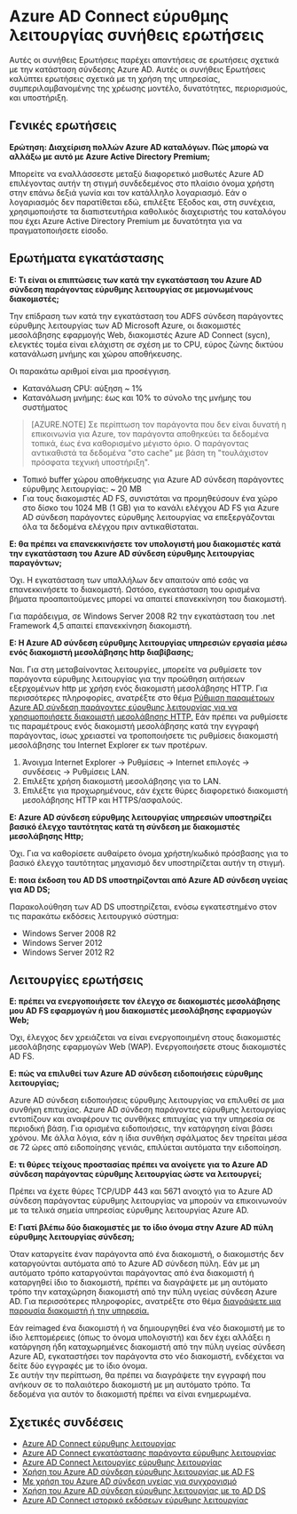 <properties
    pageTitle="Azure AD Connect εύρυθμης λειτουργίας συνήθεις Ερωτήσεις"
    description="Αυτές οι συνήθεις Ερωτήσεις παρέχει απαντήσεις σε ερωτήσεις σχετικά με την κατάσταση σύνδεσης Azure AD. Αυτές οι συνήθεις Ερωτήσεις καλύπτει ερωτήσεις σχετικά με τη χρήση της υπηρεσίας, συμπεριλαμβανομένης της χρέωσης μοντέλο, δυνατότητες, περιορισμούς, και υποστήριξη."
    services="active-directory"
    documentationCenter=""
    authors="billmath"
    manager="samueld"
    editor="curtand"/>

<tags
    ms.service="active-directory"
    ms.workload="identity"
    ms.tgt_pltfrm="na"
    ms.devlang="na"
    ms.topic="article"
    ms.date="10/18/2016"
    ms.author="vakarand"/>


# <a name="azure-ad-connect-health-frequently-asked-questions-faq"></a>Azure AD Connect εύρυθμης λειτουργίας συνήθεις ερωτήσεις

Αυτές οι συνήθεις Ερωτήσεις παρέχει απαντήσεις σε ερωτήσεις σχετικά με την κατάσταση σύνδεσης Azure AD. Αυτές οι συνήθεις Ερωτήσεις καλύπτει ερωτήσεις σχετικά με τη χρήση της υπηρεσίας, συμπεριλαμβανομένης της χρέωσης μοντέλο, δυνατότητες, περιορισμούς, και υποστήριξη.

## <a name="general-questions"></a>Γενικές ερωτήσεις



**Ερώτηση: Διαχείριση πολλών Azure AD καταλόγων. Πώς μπορώ να αλλάξω με αυτό με Azure Active Directory Premium;**

Μπορείτε να εναλλάσσεστε μεταξύ διαφορετικό μισθωτές Azure AD επιλέγοντας αυτήν τη στιγμή συνδεδεμένος στο πλαίσιο όνομα χρήστη στην επάνω δεξιά γωνία και τον κατάλληλο λογαριασμό. Εάν ο λογαριασμός δεν παρατίθεται εδώ, επιλέξτε Έξοδος και, στη συνέχεια, χρησιμοποιήστε τα διαπιστευτήρια καθολικός διαχειριστής του καταλόγου που έχει Azure Active Directory Premium με δυνατότητα για να πραγματοποιήσετε είσοδο.

## <a name="installation-questions"></a>Ερωτήματα εγκατάστασης



**Ε: Τι είναι οι επιπτώσεις των κατά την εγκατάσταση του Azure AD σύνδεση παράγοντας εύρυθμης λειτουργίας σε μεμονωμένους διακομιστές;**

Την επίδραση των κατά την εγκατάσταση του ADFS σύνδεση παράγοντες εύρυθμης λειτουργίας των AD Microsoft Azure, οι διακομιστές μεσολάβησης εφαρμογής Web, διακομιστές Azure AD Connect (sycn), ελεγκτές τομέα είναι ελάχιστη σε σχέση με το CPU, εύρος ζώνης δικτύου κατανάλωση μνήμης και χώρου αποθήκευσης.

Οι παρακάτω αριθμοί είναι μια προσέγγιση.

- Κατανάλωση CPU: αύξηση ~ 1%
- Κατανάλωση μνήμης: έως και 10% το σύνολο της μνήμης του συστήματος

>[AZURE.NOTE] Σε περίπτωση τον παράγοντα που δεν είναι δυνατή η επικοινωνία για Azure, τον παράγοντα αποθηκεύει τα δεδομένα τοπικά, έως ένα καθορισμένο μέγιστο όριο. Ο παράγοντας αντικαθιστά τα δεδομένα "στο cache" με βάση τη "τουλάχιστον πρόσφατα τεχνική υποστήριξη".

- Τοπικό buffer χώρου αποθήκευσης για Azure AD σύνδεση παράγοντες εύρυθμης λειτουργίας: ~ 20 MB
- Για τους διακομιστές AD FS, συνιστάται να προμηθεύσουν ένα χώρο στο δίσκο του 1024 MB (1 GB) για το κανάλι ελέγχου AD FS για Azure AD σύνδεση παράγοντες εύρυθμης λειτουργίας να επεξεργάζονται όλα τα δεδομένα ελέγχου πριν αντικαθίσταται.

**Ε: θα πρέπει να επανεκκινήσετε τον υπολογιστή μου διακομιστές κατά την εγκατάσταση του Azure AD σύνδεση εύρυθμης λειτουργίας παραγόντων;**

Όχι. Η εγκατάσταση των υπαλλήλων δεν απαιτούν από εσάς να επανεκκινήσετε το διακομιστή. Ωστόσο, εγκατάσταση του ορισμένα βήματα προαπαιτούμενες μπορεί να απαιτεί επανεκκίνηση του διακομιστή.

Για παράδειγμα, σε Windows Server 2008 R2 την εγκατάσταση του .net Framework 4,5 απαιτεί επανεκκίνηση διακομιστή.


**Ε: Η Azure AD σύνδεση εύρυθμης λειτουργίας υπηρεσιών εργασία μέσω ενός διακομιστή μεσολάβησης http διαβίβασης;**

Ναι.  Για στη μεταβαίνοντας λειτουργίες, μπορείτε να ρυθμίσετε τον παράγοντα εύρυθμης λειτουργίας για την προώθηση αιτήσεων εξερχομένων http με χρήση ενός διακομιστή μεσολάβησης HTTP. Για περισσότερες πληροφορίες, ανατρέξτε στο θέμα [Ρύθμιση παραμέτρων Azure AD σύνδεση παράγοντες εύρυθμης λειτουργίας για να χρησιμοποιήσετε διακομιστή μεσολάβησης HTTP.](active-directory-aadconnect-health-agent-install.md#configure-azure-ad-connect-health-agents-to-use-http-proxy)
Εάν πρέπει να ρυθμίσετε τις παραμέτρους ενός διακομιστή μεσολάβησης κατά την εγγραφή παράγοντας, ίσως χρειαστεί να τροποποιήσετε τις ρυθμίσεις διακομιστή μεσολάβησης του Internet Explorer εκ των προτέρων.
1. Άνοιγμα Internet Explorer -> Ρυθμίσεις -> Internet επιλογές -> συνδέσεις -> Ρυθμίσεις LAN.
2. Επιλέξτε χρήση διακομιστή μεσολάβησης για το LAN.
3. Επιλέξτε για προχωρημένους, εάν έχετε θύρες διαφορετικό διακομιστή μεσολάβησης HTTP και HTTPS/ασφαλούς.

**Ε: Azure AD σύνδεση εύρυθμης λειτουργίας υπηρεσιών υποστηρίζει βασικό έλεγχο ταυτότητας κατά τη σύνδεση με διακομιστές μεσολάβησης Http;**

Όχι. Για να καθορίσετε αυθαίρετο όνομα χρήστη/κωδικό πρόσβασης για το βασικό έλεγχο ταυτότητας μηχανισμό δεν υποστηρίζεται αυτήν τη στιγμή.


**Ε: ποια έκδοση του AD DS υποστηρίζονται από Azure AD σύνδεση υγείας για AD DS;**

Παρακολούθηση των AD DS υποστηρίζεται, ενόσω εγκατεστημένο στον τις παρακάτω εκδόσεις λειτουργικό σύστημα:

- Windows Server 2008 R2
- Windows Server 2012
- Windows Server 2012 R2

## <a name="operations-questions"></a>Λειτουργίες ερωτήσεις



**Ε: πρέπει να ενεργοποιήσετε τον έλεγχο σε διακομιστές μεσολάβησης μου AD FS εφαρμογών ή μου διακομιστές μεσολάβησης εφαρμογών Web;**

Όχι, έλεγχος δεν χρειάζεται να είναι ενεργοποιημένη στους διακομιστές μεσολάβησης εφαρμογών Web (WAP). Ενεργοποιήσετε στους διακομιστές AD FS.


**Ε: πώς να επιλυθεί των Azure AD σύνδεση ειδοποιήσεις εύρυθμης λειτουργίας;**

Azure AD σύνδεση ειδοποιήσεις εύρυθμης λειτουργίας να επιλυθεί σε μια συνθήκη επιτυχίας. Azure AD σύνδεση παράγοντες εύρυθμης λειτουργίας εντοπίζουν και αναφέρουν τις συνθήκες επιτυχίας για την υπηρεσία σε περιοδική βάση. Για ορισμένα ειδοποιήσεις, την κατάργηση είναι βάσει χρόνου. Με άλλα λόγια, εάν η ίδια συνθήκη σφάλματος δεν τηρείται μέσα σε 72 ώρες από ειδοποίησης γενιάς, επιλύεται αυτόματα την ειδοποίηση.




**Ε: τι θύρες τείχους προστασίας πρέπει να ανοίγετε για το Azure AD σύνδεση παράγοντας εύρυθμης λειτουργίας ώστε να λειτουργεί;**

Πρέπει να έχετε θύρες TCP/UDP 443 και 5671 ανοιχτό για το Azure AD σύνδεση παράγοντας εύρυθμης λειτουργίας να μπορούν να επικοινωνούν με τα τελικά σημεία υπηρεσίας εύρυθμης λειτουργίας Azure AD.


**Ε: Γιατί βλέπω δύο διακομιστές με το ίδιο όνομα στην Azure AD πύλη εύρυθμης λειτουργίας σύνδεση;**

Όταν καταργείτε έναν παράγοντα από ένα διακομιστή, ο διακομιστής δεν καταργούνται αυτόματα από το Azure AD σύνδεση πύλη.  Εάν με μη αυτόματο τρόπο καταργούνται παράγοντας από ένα διακομιστή ή καταργηθεί ίδιο το διακομιστή, πρέπει να διαγράψετε με μη αυτόματο τρόπο την καταχώρηση διακομιστή από την πύλη υγείας σύνδεση Azure AD. Για περισσότερες πληροφορίες, ανατρέξτε στο θέμα [διαγράψετε μια παρουσία διακομιστή ή την υπηρεσία.](active-directory-aadconnect-health-operations.md#delete-a-server-or-service-instance)

Εάν reimaged ένα διακομιστή ή να δημιουργηθεί ένα νέο διακομιστή με το ίδιο λεπτομέρειες (όπως το όνομα υπολογιστή) και δεν έχει αλλάξει η κατάργηση ήδη καταχωρημένες διακομιστή από την πύλη υγείας σύνδεση Azure AD, εγκαταστήσει τον παράγοντα στο νέο διακομιστή, ενδέχεται να δείτε δύο εγγραφές με το ίδιο όνομα.  
Σε αυτήν την περίπτωση, θα πρέπει να διαγράψετε την εγγραφή που ανήκουν σε το παλαιότερο διακομιστή με μη αυτόματο τρόπο. Τα δεδομένα για αυτόν το διακομιστή πρέπει να είναι ενημερωμένα.

## <a name="related-links"></a>Σχετικές συνδέσεις

* [Azure AD Connect εύρυθμης λειτουργίας](active-directory-aadconnect-health.md)
* [Azure AD Connect εγκατάστασης παράγοντα εύρυθμης λειτουργίας](active-directory-aadconnect-health-agent-install.md)
* [Azure AD Connect λειτουργίες εύρυθμης λειτουργίας](active-directory-aadconnect-health-operations.md)
* [Χρήση του Azure AD σύνδεση εύρυθμης λειτουργίας με AD FS](active-directory-aadconnect-health-adfs.md)
* [Με χρήση του Azure AD σύνδεση υγείας για συγχρονισμό](active-directory-aadconnect-health-sync.md)
* [Χρήση του Azure AD σύνδεση εύρυθμης λειτουργίας με το AD DS](active-directory-aadconnect-health-adds.md)
* [Azure AD Connect ιστορικό εκδόσεων εύρυθμης λειτουργίας](active-directory-aadconnect-health-version-history.md)
